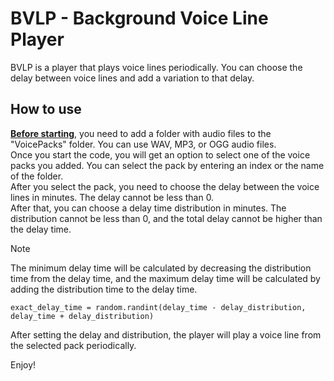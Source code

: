 # BVLP - Background Voice Line Player

BVLP is a player that plays voice lines periodically. You can choose the delay between voice lines and add a variation to that delay.

## How to use
**<ins>Before starting</ins>**, you need to add a folder with audio files to the "VoicePacks" folder. You can use WAV, MP3, or OGG audio files.  
Once you start the code, you will get an option to select one of the voice packs you added. You can select the pack by entering an index or the name of the folder.  
After you select the pack, you need to choose the delay between the voice lines in minutes. The delay cannot be less than 0.  
After that, you can choose a delay time distribution in minutes. The distribution cannot be less than 0, and the total delay cannot be higher than the delay time.  
> [!NOTE]  
> The minimum delay time will be calculated by decreasing the distribution time from the delay time, and the maximum delay time will be calculated by adding the distribution time to the delay time.  
> ```
> exact_delay_time = random.randint(delay_time - delay_distribution, delay_time + delay_distribution)
> ```  
After setting the delay and distribution, the player will play a voice line from the selected pack periodically.  

Enjoy!
